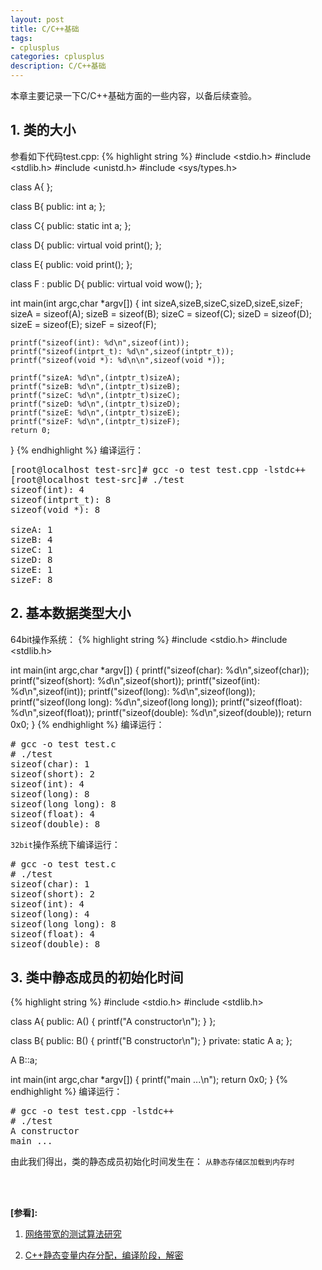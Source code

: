 ```yaml
---
layout: post
title: C/C++基础
tags:
- cplusplus
categories: cplusplus
description: C/C++基础
---
```


本章主要记录一下C/C++基础方面的一些内容，以备后续查验。


<!-- more -->


## 1. 类的大小

参看如下代码test.cpp:
{% highlight string %}
#include <stdio.h>
#include <stdlib.h>
#include <unistd.h>
#include <sys/types.h>


class A{
};

class B{
public:
   int a;
};

class C{
public:
    static int a;
};

class D{
public:
   virtual void print();
};

class E{
public: 
    void print();
};

class F : public D{
public:
   virtual void wow();
};

int main(int argc,char *argv[])
{
    int sizeA,sizeB,sizeC,sizeD,sizeE,sizeF;
    sizeA = sizeof(A);
    sizeB = sizeof(B);
    sizeC = sizeof(C);
    sizeD = sizeof(D);
    sizeE = sizeof(E);
    sizeF = sizeof(F);

    printf("sizeof(int): %d\n",sizeof(int));
    printf("sizeof(intprt_t): %d\n",sizeof(intptr_t));
    printf("sizeof(void *): %d\n\n",sizeof(void *));

    printf("sizeA: %d\n",(intptr_t)sizeA);
    printf("sizeB: %d\n",(intptr_t)sizeB);
    printf("sizeC: %d\n",(intptr_t)sizeC);
    printf("sizeD: %d\n",(intptr_t)sizeD);
    printf("sizeE: %d\n",(intptr_t)sizeE);
    printf("sizeF: %d\n",(intptr_t)sizeF);
    return 0;
}
{% endhighlight %}
编译运行：
<pre>
[root@localhost test-src]# gcc -o test test.cpp -lstdc++
[root@localhost test-src]# ./test
sizeof(int): 4
sizeof(intprt_t): 8
sizeof(void *): 8

sizeA: 1
sizeB: 4
sizeC: 1
sizeD: 8
sizeE: 1
sizeF: 8
</pre>


## 2. 基本数据类型大小

64bit操作系统：
{% highlight string %}
#include <stdio.h>
#include <stdlib.h>

int main(int argc,char *argv[])
{
   printf("sizeof(char): %d\n",sizeof(char));
   printf("sizeof(short): %d\n",sizeof(short));
   printf("sizeof(int): %d\n",sizeof(int));
   printf("sizeof(long): %d\n",sizeof(long));
   printf("sizeof(long long): %d\n",sizeof(long long));
   printf("sizeof(float): %d\n",sizeof(float));
   printf("sizeof(double): %d\n",sizeof(double));
   return 0x0;
}
{% endhighlight %}
编译运行：
<pre>
# gcc -o test test.c
# ./test
sizeof(char): 1
sizeof(short): 2
sizeof(int): 4
sizeof(long): 8
sizeof(long long): 8
sizeof(float): 4
sizeof(double): 8
</pre>

```32bit```操作系统下编译运行：
<pre>
# gcc -o test test.c
# ./test
sizeof(char): 1
sizeof(short): 2
sizeof(int): 4
sizeof(long): 4
sizeof(long long): 8
sizeof(float): 4
sizeof(double): 8
</pre>


## 3. 类中静态成员的初始化时间
{% highlight string %}
#include <stdio.h>
#include <stdlib.h>

class A{
public:
   A()
   {
      printf("A constructor\n");
   }
};

class B{
public:
   B()
   {
     printf("B constructor\n");
   }
private:
   static A a;
};

A B::a;

int main(int argc,char *argv[])
{
   printf("main ...\n");
   return 0x0;
}
{% endhighlight %}
编译运行：
<pre>
# gcc -o test test.cpp -lstdc++
# ./test
A constructor
main ...
</pre>
由此我们得出，类的静态成员初始化时间发生在： ```从静态存储区加载到内存时```



<br />
<br />

**[参看]:**

1. [网络带宽的测试算法研究](http://www.docin.com/p-575514222.html)

2. [C++静态变量内存分配，编译阶段，解密 ](http://blog.163.com/lucky_jeck/blog/static/12711474201311182464554/)
<br />
<br />
<br />





